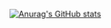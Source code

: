 [![Anurag's GitHub stats](https://github-readme-stats.vercel.app/api?username=Wang-Zhengyu-Berlin)](https://github.com/anuraghazra/github-readme-stats)

